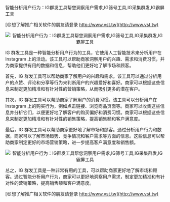 智能分析用户行为：IG群发工具帮您洞察用户需求,IG筛号工具,IG采集群发,IG霸屏工具

[😍想了解推广相关软件的朋友请登录 http://www.vst.tw](http://www.vst.tw)

 <center><img src="https://vst.tw/MP4/tuiguang/png/8.png" alt="智能分析用户行为：IG群发工具帮您洞察用户需求,IG筛号工具,IG采集群发,IG霸屏工具"></center>

IG 群发工具是一种智能分析用户行为的工具，它使用人工智能技术来分析用户在 Instagram 上的活动。该工具可以帮助商家洞察用户的兴趣、需求和消费习惯，并为商家提供有用的数据和信息，帮助他们更好地了解市场和顾客。

首先，IG 群发工具可以帮助商家了解用户的兴趣和需求。该工具可以通过分析用户的点赞、评论和分享等行为来判断用户的兴趣爱好和喜好。商家可以根据这些信息来制定更加精准和有针对性的营销策略，从而吸引更多的潜在客户。

其次，IG 群发工具可以帮助商家了解用户的消费习惯。该工具可以分析用户在 Instagram 上的购买行为，例如点击链接、浏览商品页面等。商家可以收集这些信息并分析它们，以便更好地了解客户的购买偏好和消费习惯。商家可以根据这些信息来制定更加精准和有针对性的销售策略，提高销售额和客户满意度。

最后，IG 群发工具可以帮助商家更好地了解市场和顾客。通过分析用户行为和数据，商家可以了解市场趋势、竞争情况和客户需求等方面的信息。这些信息可以帮助商家制定更好的市场营销策略，进一步提高客户满意度和销售额。

 <center><img src="https://vst.tw/MP4/tuiguang/png/4.png" alt="智能分析用户行为：IG群发工具帮您洞察用户需求,IG筛号工具,IG采集群发,IG霸屏工具"></center>

总之，IG 群发工具是一种非常有用的工具，可以帮助商家更好地了解市场和顾客。通过智能分析用户行为，商家可以更好地洞察用户需求，制定更加精准和有针对性的营销策略，提高销售额和客户满意度。

[😍想了解推广相关软件的朋友请登录 http://www.vst.tw](http://www.vst.tw)



